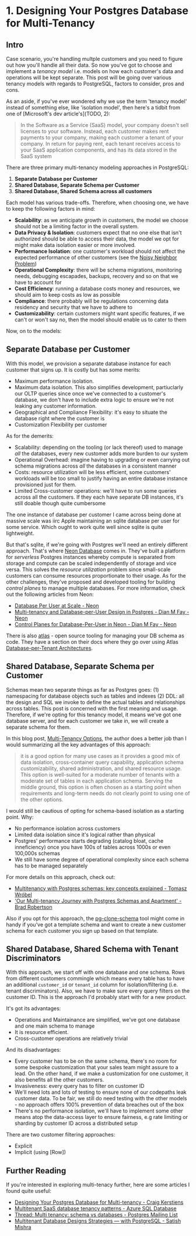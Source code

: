 # 1. Designing Your Postgres Database for Multi-Tenancy

## Intro

Case scenario, you're handling multple customers and you need to figure out how
you'll handle all their data. So now you've got to choose and implement a
_tenancy model_ i.e. models on how each customer's data and operations will be
kept separate. This post will be going over various tenancy models with regards
to PostgreSQL, factors to consider, pros and cons.

As an aside, if you've ever wondered why we use the term 'tenancy model' instead
of something else, like 'isolation model', then here's a tidbit from one of
[Microsoft's dev article's](TODO, 2):

> In the Software as a Service (SaaS) model, your company doesn't sell licenses
> to your software. Instead, each customer makes rent payments to your company,
> making each customer a tenant of your company. In return for paying rent, each
> tenant receives access to your SaaS application components, and has its data
> stored in the SaaS system

There are three primary multi-tenancy modeling approaches in PostgreSQL:

1. **Separate Database per Customer**
2. **Shared Database, Separate Schema per Customer**
3. **Shared Database, Shared Schema across all customers**

Each model has various trade-offs. Therefore, when choosing one, we have to keep
the following factors in mind:

- **Scalability**: as we anticipate growth in customers, the model we choose
  should not be a limiting factor in the overall system.
- **Data Privacy & Isolation**: customers expect that no one else that isn't
  authorized should be able to access their data, the model we opt for might
  make data isolation easier or more involved.
- **Performance Isolation**: one customer's workload should not affect the
  expected performance of other customers (see the
  [Noisy Neighbor Problem](https://docs.aws.amazon.com/wellarchitected/latest/saas-lens/noisy-neighbor.html))
- **Operational Complexity**: there will be schema migrations, monitoring needs,
  debugging escapades, backups, recovery and so on that we have to account for
- **Cost Efficiency**: running a database costs money and resources, we should
  aim to keep costs as low as possible
- **Compliance**: there probably will be regulations concerning data residency
  and security that we have to adhere to
- **Customizability**: certain customers might want specific features, if we
  can't or won't say no, then the model should enable us to cater to them

Now, on to the models:

## Separate Database per Customer

With this model, we provision a separate database instance for each customer
that signs up. It is costly but has some merits:

- Maximum performance isolation.
- Maximum data isolation. This also simplifies development, partiuclarly our
  OLTP queries since once we've connected to a customer's database, we don't
  have to include extra logic to ensure we're not leaking any customer
  information.
- Geographical and Compliance Flexibility: it's easy to situate the database
  right where the customer is
- Customization Flexibility per customer

As for the demerits:

- Scalability: depending on the tooling (or lack thereof) used to manage _all_
  the databases, every new customer adds more burden to our system
- Operational Overhead: imagine having to upgrading or even carrying out schema
  migrations across _all_ the databases in a consistent manner
- Costs: resource utilization will be less efficient, some customers' workloads
  will be too small to justify having an entire database instance provisioned
  just for them.
- Limited Cross-customer operations: we'll have to run some queries across all
  the customers. If they each have separate DB instances, it's still doable
  though quite cumbersome

The one instance of database per customer I came across being done at massive
scale was iirc Apple maintaining an sqlite database per user for some service.
Which ought to work quite well since sqlite is quite lightweight.

But that's sqlite, if we're going with Postgres we'll need an entirely different
approach. That's where [Neon Database](https://neon.tech/) comes in. They've
built a platform for _serverless_ Postgres instances whereby compute is
separated from storage and compute can be scaled independently of storage and
vice versa. This solves the _resource utilization_ problem since small-scale
customers can consume resources proportionate to their usage. As for the other
challenges, they've proposed and developed tooling for building _control planes_
to manage multiple databases. For more information, check out the following
articles from Neon:

- [Database Per User at Scale - Neon](https://neon.tech/use-cases/database-per-tenant)
- [Multi-tenancy and Database-per-User Design in Postgres - Dian M Fay - Neon](https://neon.tech/blog/multi-tenancy-and-database-per-user-design-in-postgres)
- [Control Planes for Database-Per-User in Neon - Dian M Fay - Neon](https://neon.tech/blog/control-planes-for-database-per-user-in-neon)

There is also [atlas](https://atlasgo.io/) - open source tooling for managing
your DB schema as code. They have a section on their docs where they go over
using Atlas
[Database-per-Tenant Architectures](https://atlasgo.io/guides/database-per-tenant/intro).

## Shared Database, Separate Schema per Customer

Schemas mean two separate things as far as Postgres goes: (1) namespacing for
database objects such as tables and indexes (2) DDL: all the design and SQL we
invoke to define the actual tables and relationships across tables. This post is
concerned with the first meaning and usage. Therefore, if we're opting for this
tenancy model, it means we've got one database server, and for each customer we
take in, we will create a separate schema for them.

In this blog post,
[Multi-Tenancy Options](https://bmulholland.ca/for-developers/multi-tenancy-options/),
the author does a better job than I would summarizing all the key advantages of
this approach:

> it is a good option for many use cases as it provides a good mix of data
> isolation, cross-container query capability, application schema
> customizability, shared administration, and shared resource usage. This option
> is well-suited for a moderate number of tenants with a moderate set of tables
> in each application schema. Serving the middle ground, this option is often
> chosen as a starting point when requirements and long-term needs do not
> clearly point to using one of the other options.

I would still be cautious of opting for schema-based isolation as a starting
point. Why:

- No performance isolation across customers
- Limited data isolation since it's logical rather than physical
- Postgres' performance starts degrading (catalog bloat, cache inneficiency)
  once you have 100s of tables across 1000s or even 100,000s schemas
- We still have some degree of operational complexity since each schema has to
  be managed separately

For more details on this approach, check out:

- [Multitenancy with Postgres schemas: key concepts explained - Tomasz Wróbel](https://blog.arkency.com/multitenancy-with-postgres-schemas-key-concepts-explained/)
- ['Our Multi-tenancy Journey with Postgres Schemas and
  Apartment' - Brad Robertson](https://medium.com/infinite-monkeys/our-multi-tenancy-journey-with-postgres-schemas-and-apartment-6ecda151a21f)

Also if you opt for this approach, the
[pg-clone-schema](https://github.com/denishpatel/pg-clone-schema) tool might
come in handy if you've got a template schema and want to create a new customer
schema for each customer you sign up based on that template.

## Shared Database, Shared Schema with Tenant Discriminators

With this approach, we start off with one database and one schema. Rows from
different customers commingle which means every table has to have an additional
`customer_id` or `tenant_id` column for isolation/filtering (i.e. tenant
discriminators). Also, we have to make sure every query filters on the customer
ID. This is the approach I'd probably start with for a new product.

It's got its advantages:

- Operations and Maintainance are simplified, we've got one database and one
  main schema to manage
- It is resource efficient.
- Cross-customer operations are relatively trivial

And its disadvantages:

- Every customer has to be on the same schema, there's no room for some bespoke
  customization that your sales team might assure to a lead. On the other hand,
  if we make a customization for one customer, it also benefits all the other
  customers.
- Invasiveness: every query has to filter on customer ID
- We'll need lots and lots of testing to ensure none of our codepaths leak
  customer data. To be fair, we still do need testing with the other models - no
  approach offers 100% prevention of data breaches out of the box
- There's no performance isolation, we'll have to implement some other means
  atop the data-access layer to ensure fairness, e.g rate limiting or sharding
  by customer ID across a distributed setup

There are two customer filtering approaches:

- Explicit
- Implicit (using [Row])

## Further Reading

If you're interested in exploring multi-tenacy further, here are some articles I
found quite useful:

- [Designing Your Postgres Database for Multi-tenancy - Craig Kerstiens](https://www.crunchydata.com/blog/designing-your-postgres-database-for-multi-tenancy)
- [Multitenant SaaS database tenancy patterns - Azure SQL Database](https://learn.microsoft.com/en-us/azure/azure-sql/database/saas-tenancy-app-design-patterns?view=azuresql)
- [Thread: Multi tenancy: schema vs databases - Postgres Mailing List](https://postgrespro.com/list/thread-id/2196817)
- [Multitenant Database Designs Strategies — with PostgreSQL - Satish Mishra](https://techtonics.medium.com/multitenant-database-designs-strategies-with-postgresql-55a9e3ec882c)
